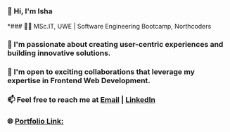 ### 👋 Hi, I'm Isha

*### 👩‍🎓 MSc.IT, UWE | Software Engineering Bootcamp, Northcoders

### 🔭 I'm passionate about creating user-centric experiences and building innovative solutions.

### 👯 I'm open to exciting collaborations that leverage my expertise in Frontend Web Development.

### 📫 Feel free to reach me at [Email](mailto:isha.zimba@gmail.com) | [LinkedIn](https://www.linkedin.com/in/isha-tamang/) 

### 🌐 [Portfolio Link:](https://ishatamang.com.np/)
